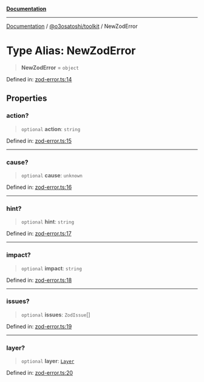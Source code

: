[**Documentation**](../../../README.md)

***

[Documentation](../../../README.md) / [@o3osatoshi/toolkit](../README.md) / NewZodError

# Type Alias: NewZodError

> **NewZodError** = `object`

Defined in: [zod-error.ts:14](https://github.com/o3osatoshi/experiment/blob/5bd7d1b2e07e346ab8abb44ddf7730e7fe84cf4f/packages/toolkit/src/zod-error.ts#L14)

## Properties

### action?

> `optional` **action**: `string`

Defined in: [zod-error.ts:15](https://github.com/o3osatoshi/experiment/blob/5bd7d1b2e07e346ab8abb44ddf7730e7fe84cf4f/packages/toolkit/src/zod-error.ts#L15)

***

### cause?

> `optional` **cause**: `unknown`

Defined in: [zod-error.ts:16](https://github.com/o3osatoshi/experiment/blob/5bd7d1b2e07e346ab8abb44ddf7730e7fe84cf4f/packages/toolkit/src/zod-error.ts#L16)

***

### hint?

> `optional` **hint**: `string`

Defined in: [zod-error.ts:17](https://github.com/o3osatoshi/experiment/blob/5bd7d1b2e07e346ab8abb44ddf7730e7fe84cf4f/packages/toolkit/src/zod-error.ts#L17)

***

### impact?

> `optional` **impact**: `string`

Defined in: [zod-error.ts:18](https://github.com/o3osatoshi/experiment/blob/5bd7d1b2e07e346ab8abb44ddf7730e7fe84cf4f/packages/toolkit/src/zod-error.ts#L18)

***

### issues?

> `optional` **issues**: `ZodIssue`[]

Defined in: [zod-error.ts:19](https://github.com/o3osatoshi/experiment/blob/5bd7d1b2e07e346ab8abb44ddf7730e7fe84cf4f/packages/toolkit/src/zod-error.ts#L19)

***

### layer?

> `optional` **layer**: [`Layer`](Layer.md)

Defined in: [zod-error.ts:20](https://github.com/o3osatoshi/experiment/blob/5bd7d1b2e07e346ab8abb44ddf7730e7fe84cf4f/packages/toolkit/src/zod-error.ts#L20)
